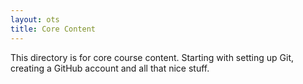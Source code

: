 ```yaml
---
layout: ots
title: Core Content 
---
```


This directory is for core course content. Starting with setting up Git,
creating a GitHub account and all that nice stuff.
